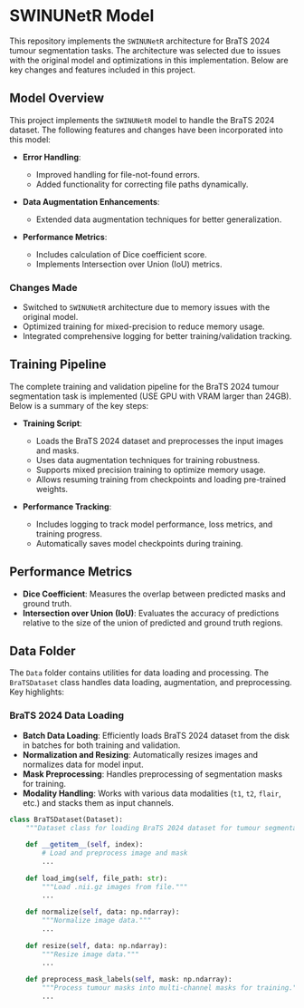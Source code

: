 # SWINUNetR Model

This repository implements the `SWINUNetR` architecture for BraTS 2024 tumour segmentation tasks. The architecture was selected due to issues with the original model and optimizations in this implementation. Below are key changes and features included in this project.

## Model Overview

This project implements the `SWINUNetR` model to handle the BraTS 2024 dataset. The following features and changes have been incorporated into this model:

- **Error Handling**: 
  - Improved handling for file-not-found errors.
  - Added functionality for correcting file paths dynamically.
  
- **Data Augmentation Enhancements**: 
  - Extended data augmentation techniques for better generalization.

- **Performance Metrics**:
  - Includes calculation of Dice coefficient score.
  - Implements Intersection over Union (IoU) metrics.

### Changes Made

- Switched to `SWINUNetR` architecture due to memory issues with the original model.
- Optimized training for mixed-precision to reduce memory usage.
- Integrated comprehensive logging for better training/validation tracking.

## Training Pipeline

The complete training and validation pipeline for the BraTS 2024 tumour segmentation task is implemented (USE GPU with VRAM larger than 24GB). Below is a summary of the key steps:

- **Training Script**:
  - Loads the BraTS 2024 dataset and preprocesses the input images and masks.
  - Uses data augmentation techniques for training robustness.
  - Supports mixed precision training to optimize memory usage.
  - Allows resuming training from checkpoints and loading pre-trained weights.

- **Performance Tracking**:
  - Includes logging to track model performance, loss metrics, and training progress.
  - Automatically saves model checkpoints during training.

## Performance Metrics

- **Dice Coefficient**: Measures the overlap between predicted masks and ground truth.
- **Intersection over Union (IoU)**: Evaluates the accuracy of predictions relative to the size of the union of predicted and ground truth regions.

## Data Folder

The `Data` folder contains utilities for data loading and processing. The `BraTSDataset` class handles data loading, augmentation, and preprocessing. Key highlights:

### BraTS 2024 Data Loading

- **Batch Data Loading**: Efficiently loads BraTS 2024 dataset from the disk in batches for both training and validation.
- **Normalization and Resizing**: Automatically resizes images and normalizes data for model input.
- **Mask Preprocessing**: Handles preprocessing of segmentation masks for training.
- **Modality Handling**: Works with various data modalities (`t1`, `t2`, `flair`, etc.) and stacks them as input channels.

```python
class BraTSDataset(Dataset):
    """Dataset class for loading BraTS 2024 dataset for tumour segmentation."""
    
    def __getitem__(self, index):
        # Load and preprocess image and mask
        ...
        
    def load_img(self, file_path: str):
        """Load .nii.gz images from file."""
        ...
        
    def normalize(self, data: np.ndarray):
        """Normalize image data."""
        ...
        
    def resize(self, data: np.ndarray):
        """Resize image data."""
        ...
        
    def preprocess_mask_labels(self, mask: np.ndarray):
        """Process tumour masks into multi-channel masks for training."""
        ...
